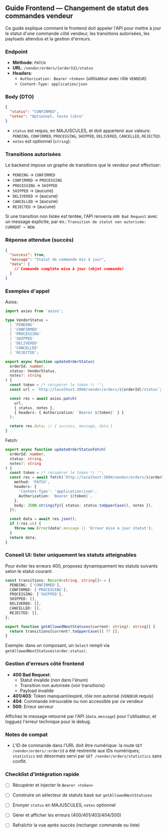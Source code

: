 ## Guide Frontend — Changement de statut des commandes vendeur

Ce guide explique comment le frontend doit appeler l'API pour mettre à jour le statut d'une commande côté vendeur, les transitions autorisées, les payloads attendus et la gestion d'erreurs.

### Endpoint
- **Méthode**: `PATCH`
- **URL**: `/vendor/orders/{orderId}/status`
- **Headers**:
  - `Authorization: Bearer <token>` (utilisateur avec rôle `VENDEUR`)
  - `Content-Type: application/json`

### Body (DTO)
```json
{
  "status": "CONFIRMED",
  "notes": "Optionnel, texte libre"
}
```

- `status` est requis, en MAJUSCULES, et doit appartenir aux valeurs: `PENDING`, `CONFIRMED`, `PROCESSING`, `SHIPPED`, `DELIVERED`, `CANCELLED`, `REJECTED`.
- `notes` est optionnel (`string`).

### Transitions autorisées
Le backend impose un graphe de transitions que le vendeur peut effectuer:

- `PENDING` → `CONFIRMED`
- `CONFIRMED` → `PROCESSING`
- `PROCESSING` → `SHIPPED`
- `SHIPPED` → (aucune)
- `DELIVERED` → (aucune)
- `CANCELLED` → (aucune)
- `REJECTED` → (aucune)

Si une transition non listée est tentée, l'API renverra `400 Bad Request` avec un message explicite, par ex.: `Transition de statut non autorisée: CURRENT → NEW`.

### Réponse attendue (succès)
```json
{
  "success": true,
  "message": "Statut de commande mis à jour",
  "data": {
    // Commande complète mise à jour (objet commande)
  }
}
```

### Exemples d'appel

Axios:
```ts
import axios from 'axios';

type VendorStatus =
  | 'PENDING'
  | 'CONFIRMED'
  | 'PROCESSING'
  | 'SHIPPED'
  | 'DELIVERED'
  | 'CANCELLED'
  | 'REJECTED';

export async function updateOrderStatus(
  orderId: number,
  status: VendorStatus,
  notes?: string
) {
  const token = /* récupérer le token */ '';
  const url = `http://localhost:3004/vendor/orders/${orderId}/status`;

  const res = await axios.patch(
    url,
    { status, notes },
    { headers: { Authorization: `Bearer ${token}` } }
  );

  return res.data; // { success, message, data }
}
```

Fetch:
```ts
export async function updateOrderStatusFetch(
  orderId: number,
  status: string,
  notes?: string
) {
  const token = /* récupérer le token */ '';
  const res = await fetch(`http://localhost:3004/vendor/orders/${orderId}/status`, {
    method: 'PATCH',
    headers: {
      'Content-Type': 'application/json',
      Authorization: `Bearer ${token}`,
    },
    body: JSON.stringify({ status: status.toUpperCase(), notes }),
  });

  const data = await res.json();
  if (!res.ok) {
    throw new Error(data?.message || 'Erreur mise à jour statut');
  }
  return data;
}
```

### Conseil UI: lister uniquement les statuts atteignables
Pour éviter les erreurs 400, proposez dynamiquement les statuts suivants selon le statut courant:

```ts
const transitions: Record<string, string[]> = {
  PENDING: ['CONFIRMED'],
  CONFIRMED: ['PROCESSING'],
  PROCESSING: ['SHIPPED'],
  SHIPPED: [],
  DELIVERED: [],
  CANCELLED: [],
  REJECTED: [],
};

export function getAllowedNextStatuses(current: string): string[] {
  return transitions[current?.toUpperCase()] ?? [];
}
```

Exemple: dans un composant, un `Select` rempli via `getAllowedNextStatuses(order.status)`.

### Gestion d'erreurs côté frontend
- **400 Bad Request**:
  - Statut invalide (non dans l'énum)
  - Transition non autorisée (voir transitions)
  - Payload invalide
- **401/403**: Token manquant/expiré, rôle non autorisé (`VENDEUR` requis)
- **404**: Commande introuvable ou non accessible par ce vendeur
- **500**: Erreur serveur

Affichez le message retourné par l'API (`data.message`) pour l'utilisateur, et logguez l'erreur technique pour le debug.

### Notes de compat
- L'ID de commande dans l'URL doit être numérique: la route `GET /vendor/orders/:orderId` a été restreinte aux IDs numériques; `statistics` est désormais servi par `GET /vendor/orders/statistics` sans conflit.

### Checklist d'intégration rapide
- [ ] Récupérer et injecter le `Bearer <token>`
- [ ] Construire un sélecteur de statuts basé sur `getAllowedNextStatuses`
- [ ] Envoyer `status` en MAJUSCULES, `notes` optionnel
- [ ] Gérer et afficher les erreurs (400/401/403/404/500)
- [ ] Rafraîchir la vue après succès (recharger commande ou liste)


